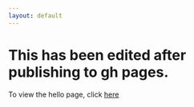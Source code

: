 ```yaml
---
layout: default
---
```

# This has been edited after publishing to gh pages.
To view the hello page, click [here](hello.md)